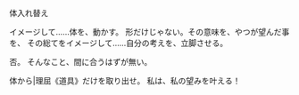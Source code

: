 体入れ替え

イメージして……体を、動かす。
形だけじゃない。その意味を、やつが望んだ事を、
その総てをイメージして……自分の考えを、立脚させる。

否。
そんなこと、間に合うはずが無い。

体から|理屈《道具》だけを取り出せ。
私は、私の望みを叶える！